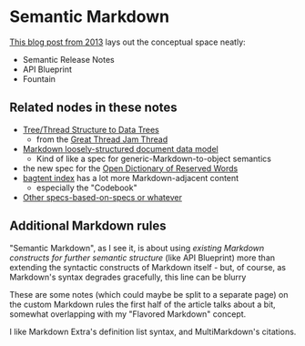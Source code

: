 # Semantic Markdown

[This blog post from 2013](https://nikcodes.com/2013/08/20/semantic-markdown/) lays out the conceptual space neatly:

- Semantic Release Notes
- API Blueprint
- Fountain

## Related nodes in these notes

- [Tree/Thread Structure to Data Trees](0898922f-a3a5-4085-aae1-021121325339.md)
  - from the [Great Thread Jam Thread](2b83e400-6b77-44bc-9718-f6b94c74396e.md)
- [Markdown loosely-structured document data model](81a68a33-8873-4487-ae54-72b1db346d93.md)
  - Kind of like a spec for generic-Markdown-to-object semantics
- the new spec for the [Open Dictionary of Reserved Words](fd9ccf36-f6e0-47bb-a456-6f14e669b304.md)
- [bagtent index](ba00b8cb-9d05-4aef-bd50-0990f82dd723.md) has a lot more Markdown-adjacent content
  - especially the "Codebook"
- [Other specs-based-on-specs or whatever](623663c5-9130-48ca-a3a7-1a37e88d307a.md)

## Additional Markdown rules

"Semantic Markdown", as I see it, is about using *existing Markdown constructs for further semantic structure* (like API Blueprint) more than extending the syntactic constructs of Markdown itself - but, of course, as Markdown's syntax degrades gracefully, this line can be blurry

These are some notes (which could maybe be split to a separate page) on the custom Markdown rules the first half of the article talks about a bit, somewhat overlapping with my "Flavored Markdown" concept.

I like Markdown Extra's definition list syntax, and MultiMarkdown's citations.
